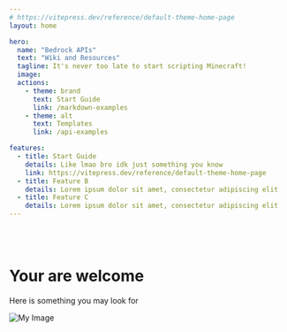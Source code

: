 ```yaml
---
# https://vitepress.dev/reference/default-theme-home-page
layout: home

hero:
  name: "Bedrock APIs"
  text: "Wiki and Resources"
  tagline: It's never too late to start scripting Minecraft!
  image:
  actions:
    - theme: brand
      text: Start Guide
      link: /markdown-examples
    - theme: alt
      text: Templates
      link: /api-examples

features:
  - title: Start Guide
    details: Like lmao bro idk just something you know
    link: https://vitepress.dev/reference/default-theme-home-page   
  - title: Feature B
    details: Lorem ipsum dolor sit amet, consectetur adipiscing elit
  - title: Feature C
    details: Lorem ipsum dolor sit amet, consectetur adipiscing elit
---
```


<br/>
<br/>

# Your are welcome
Here is something you may look for

![My Image](/images/hello-world.png)